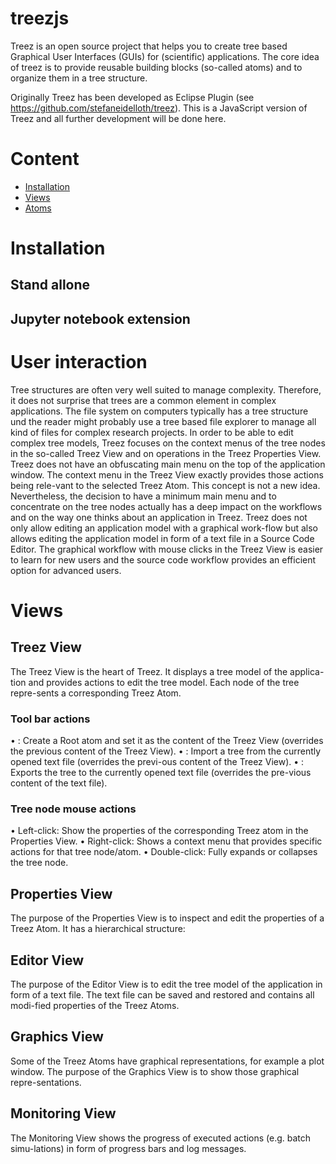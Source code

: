 # treezjs
Treez is an open source project that helps you to create tree based Graphical User Interfaces (GUIs) for (scientific) applications.
The core idea of treez is to provide reusable building blocks (so-called atoms) and to organize them in a tree structure.

Originally Treez has been developed as Eclipse Plugin (see https://github.com/stefaneidelloth/treez). This is a JavaScript version of Treez and all further development will be done here. 

# Content

* [Installation](installation.md)
* [Views](views.md)
* [Atoms](atoms.md)

# Installation

## Stand allone

## Jupyter notebook extension

# User interaction

Tree structures are often very well suited to manage complexity. Therefore, it does not surprise that trees are a common element in complex applications. The file system on computers typically has a tree structure und the reader might probably use a tree based file explorer to manage all kind of files for complex research projects. 
In order to be able to edit complex tree models, Treez focuses on the context menus of the tree nodes in the so-called Treez View and on operations in the Treez Properties View. Treez does not have an obfuscating main menu on the top of the application window. 
The context menu in the Treez View exactly provides those actions being rele-vant to the selected Treez Atom. This concept is not a new idea. Nevertheless, the decision to have a minimum main menu and to concentrate on the tree nodes actually has a deep impact on the workflows and on the way one thinks about an application in Treez.
Treez does not only allow editing an application model with a graphical work-flow but also allows editing the application model in form of a text file in a Source Code Editor. 
The graphical workflow with mouse clicks in the Treez View is easier to learn for new users and the source code workflow provides an efficient option for advanced users.

# Views

## Treez View

The Treez View is the heart of Treez. It displays a tree model of the applica-tion and provides actions to edit the tree model. Each node of the tree repre-sents a corresponding Treez Atom. 

### Tool bar actions 
•	 : Create a Root atom and set it as the content of the Treez View (overrides the previous content of the Treez View). 
•	 : Import a tree from the currently opened text file (overrides the previ-ous content of the Treez View). 
•	 : Exports the tree to the currently opened text file (overrides the pre-vious content of the text file).
 
###	Tree node mouse actions

•	Left-click: Show the properties of the corresponding Treez atom in the Properties View.
•	Right-click: Shows a context menu that provides specific actions for that tree node/atom.
•	Double-click: Fully expands or collapses the tree node.

## Properties View

The purpose of the Properties View is to inspect and edit the properties of a Treez Atom. It has a hierarchical structure: 

##	Editor View
The purpose of the Editor View is to edit the tree model of the application in form of a text file. The text file can be saved and restored and contains all modi-fied properties of the Treez Atoms.   

##	Graphics View
Some of the Treez Atoms have graphical representations, for example a plot window. The purpose of the Graphics View is to show those graphical repre-sentations.    

##	Monitoring View
The Monitoring View shows the progress of executed actions (e.g. batch simu-lations) in form of progress bars and log messages.  
